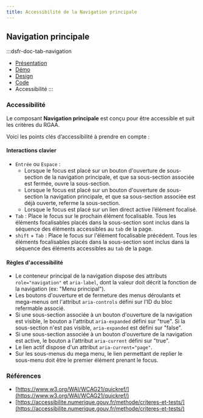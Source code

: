 ```yaml
---
title: Accessibilité de la Navigation principale
---
```


## Navigation principale

:::dsfr-doc-tab-navigation
- [Présentation](../index.md)
- [Démo](../demo/index.md)
- [Design](../design/index.md)
- [Code](../code/index.md)
- Accessibilité
:::

### Accessibilité

Le composant **Navigation principale** est conçu pour être accessible et suit les critères du RGAA.

Voici les points clés d’accessibilité à prendre en compte :

#### Interactions clavier

- `Entrée` ou `Espace` :
    - Lorsque le focus est placé sur un bouton d'ouverture de sous-section de la navigation principale, et que sa sous-section associée est fermée, ouvre la sous-section.
    - Lorsque le focus est placé sur un bouton d'ouverture de sous-section la navigation principale, et que sa sous-section associée est déjà ouverte, referme la sous-section.
    - Lorsque le focus est placé sur un lien direct active l’élément focalisé.
- `Tab` : Place le focus sur le prochain élément focalisable. Tous les éléments focalisables placés dans la sous-section sont inclus dans la séquence des éléments accessibles au `tab` de la page.
- `shift` + `Tab` : Place le focus sur l'élément focalisable précédent. Tous les éléments focalisables placés dans la sous-section sont inclus dans la séquence des éléments accessibles au `tab` de la page.

#### Règles d'accessibilité

- Le conteneur principal de la navigation dispose des attributs `role="navigation"` et `aria-label`, dont la valeur doit décrit la fonction de la navigation (ex: "Menu principal").
- Les boutons d'ouverture et de fermeture des menus déroulants et mega-menus ont l'attribut `aria-controls` défini sur l'ID du bloc refermable associé.
- Si une sous-section associée à un bouton d'ouverture de la navigation est visible, le bouton a l'attribut `aria-expanded` défini sur "true". Si la sous-section n'est pas visible, `aria-expanded` est défini sur "false".
- Si une sous-section associée à un bouton d'ouverture de la navigation est active, le bouton a l'attribut `aria-current` défini sur "true".
- Le lien actif dispose d'un attribut `aria-current="page"`.
- Sur les sous-menus du mega menu, le lien permettant de replier le sous-menu doit être le premier élément prenant le focus.

### Références

- [https://www.w3.org/WAI/WCAG21/quickref/](https://www.w3.org/WAI/WCAG21/quickref/)
- [https://accessibilite.numerique.gouv.fr/methode/criteres-et-tests/](https://accessibilite.numerique.gouv.fr/methode/criteres-et-tests/)
